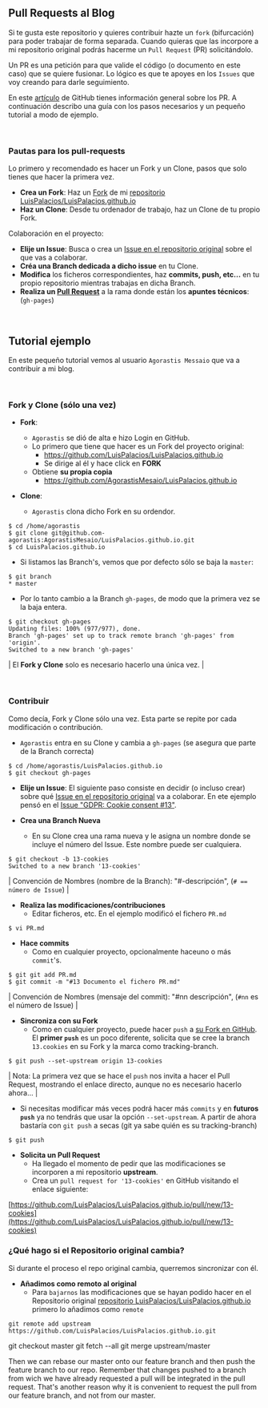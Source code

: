 ## Pull Requests al Blog

Si te gusta este repositorio y quieres contribuir hazte un `fork` (bifurcación) para poder trabajar de forma separada. Cuando quieras que las incorpore a mi repositorio original podrás hacerme un `Pull Request` (PR) solicitándolo.

Un PR es una petición para que valide el código (o documento en este caso) que se quiere fusionar. Lo lógico es que te apoyes en los `Issues` que voy creando para darle seguimiento. 

En este [artículo](https://help.github.com/articles/using-pull-requests) de GitHub tienes información general sobre los PR. A continuación describo una guía con los pasos necesarios y un pequeño tutorial a modo de ejemplo.

<br/>

### Pautas para los pull-requests

Lo primero y recomendado es hacer un Fork y un Clone, pasos que solo tienes que hacer la primera vez. 

* **Crea un Fork**: Haz un [Fork](https://help.github.com/articles/fork-a-repo/) de mi [repositorio LuisPalacios/LuisPalacios.github.io](https://github.com/LuisPalacios/LuisPalacios.github.io)
* **Haz un Clone**: Desde tu ordenador de trabajo, haz un Clone de tu propio Fork. 

Colaboración en el proyecto: 

* **Elije un Issue**: Busca o crea un [Issue en el repositorio original](https://github.com/LuisPalacios/LuisPalacios.github.io/issues) sobre el que vas a colaborar.
* **Créa una Branch dedicada a dicho issue** en tu Clone.
* **Modifica** los ficheros correspondientes, haz **commits, push, etc...** en tu propio repositorio mientras trabajas en dicha Branch.
* **Realiza un [Pull Request](https://docs.github.com/es/github/collaborating-with-issues-and-pull-requests/about-pull-requests)** a la rama donde están los **apuntes técnicos**: (`gh-pages`)

<br/>

## Tutorial ejemplo

En este pequeño tutorial vemos al usuario `Agorastis Messaio` que va a contribuir a mi blog. 

<br/>

### Fork y Clone (sólo una vez)

* **Fork**: 
  * `Agorastis` se dió de alta e hizo Login en GitHub. 
  * Lo primero que tiene que hacer es un Fork del proyecto original: 
    * https://github.com/LuisPalacios/LuisPalacios.github.io
    * Se dirige al él y hace click en **FORK**
  * Obtiene **su propia copia**
    * https://github.com/AgorastisMesaio/LuisPalacios.github.io

* **Clone**:
  * `Agorastis` clona dicho Fork en su ordendor. 
  
```console
$ cd /home/agorastis
$ git clone git@github.com-agorastis:AgorastisMesaio/LuisPalacios.github.io.git
$ cd LuisPalacios.github.io
```

* Si listamos las Branch's, vemos que por defecto sólo se baja la `master`: 

```console
$ git branch
* master
```

* Por lo tanto cambio a la Branch `gh-pages`, de modo que la primera vez se la baja entera.

```console
$ git checkout gh-pages
Updating files: 100% (977/977), done.
Branch 'gh-pages' set up to track remote branch 'gh-pages' from 'origin'.
Switched to a new branch 'gh-pages'
```

| El **Fork y Clone** solo es necesario hacerlo una única vez. |

<br/>

### Contribuir 

Como decía, Fork y Clone sólo una vez. Esta parte se repite por cada modificación o contribución. 

* `Agorastis` entra en su Clone y cambia a `gh-pages` (se asegura que parte de la Branch correcta)

```console
$ cd /home/agorastis/LuisPalacios.github.io
$ git checkout gh-pages
```

* **Elije un Issue**: El siguiente paso consiste en decidir (o incluso crear) sobre qué [Issue en el repositorio original](https://github.com/LuisPalacios/LuisPalacios.github.io/issues) va a colaborar. En ete ejemplo pensó en el [Issue "GDPR: Cookie consent #13"](https://github.com/LuisPalacios/LuisPalacios.github.io/issues/13). 

* **Crea una Branch Nueva**
  * En su Clone crea una rama nueva y le asigna un nombre donde se incluye el número del Issue. Este nombre puede ser cualquiera.
   
```console
$ git checkout -b 13-cookies
Switched to a new branch '13-cookies'
```

| Convención de Nombres (nombre de la Branch): "#-descripción", (`# == número de Issue`) |

* **Realiza las modificaciones/contribuciones** 
  * Editar ficheros, etc. En el ejemplo modificó el fichero `PR.md`

```console
$ vi PR.md
```

* **Hace commits**
  * Como en cualquier proyecto, opcionalmente haceuno o más `commit`'s. 
  
```console
$ git git add PR.md
$ git commit -m "#13 Documento el fichero PR.md"
```

| Convención de Nombres (mensaje del commit): "#nn descripción", (`#nn` es el número de Issue) |

* **Sincroniza con su Fork**
  * Como en cualquier proyecto, puede hacer `push` a [su Fork en GitHub](https://github.com/AgorastisMesaio/LuisPalacios.github.io). El **primer `push`** es un poco diferente, solicita que se cree la branch `13.cookies` en su Fork y la marca como tracking-branch. 

```console
$ git push --set-upstream origin 13-cookies
```

| Nota: La primera vez que se hace el `push` nos invita a hacer el Pull Request, mostrando el enlace directo, aunque no es necesario hacerlo ahora... |

  * Si necesitas modificar más veces podrá hacer más `commits` y en **futuros `push`** ya no tendrás que usar la opción `--set-upstream`. A partir de ahora bastaría con `git push` a secas (git ya sabe quién es su tracking-branch)

```console
$ git push
```

* **Solicita un Pull Request**
  * Ha llegado el momento de pedir que las modificaciones se incorporen a mi repositorio  **upstream**. 
  * Crea un `pull request for '13-cookies'` en GitHub visitando el enlace siguiente:

[https://github.com/LuisPalacios/LuisPalacios.github.io/pull/new/13-cookies](https://github.com/LuisPalacios/LuisPalacios.github.io/pull/new/13-cookies)


### ¿Qué hago si el Repositorio original cambia?

Si durante el proceso el repo original cambia, querremos sincronizar con él.

* **Añadimos como remoto al original**
  * Para `bajarnos` las modificaciones que se hayan podido hacer en el Repositorio original [repositorio LuisPalacios/LuisPalacios.github.io](https://github.com/LuisPalacios/LuisPalacios.github.io) primero lo añadimos como `remote`

```console
git remote add upstream https://github.com/LuisPalacios/LuisPalacios.github.io.git
```

git checkout master
    git fetch --all
    git merge upstream/master

Then we can rebase our master onto our feature branch and then push the feature branch to our repo. Remember that changes pushed to a branch from wich we have already requested a pull will be integrated in the pull request. That's another reason why it is convenient to request the pull from our feature branch, and not from our master.



